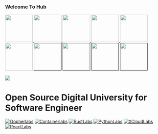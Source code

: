 ### Welcome To Hub


<p float="left">
  <a href="https://gopherlabs.kubedaily.com/" target="_blank" >
    <img src="https://raw.githubusercontent.com/sangam14/sangam14/master/assets/golang.gif"  height="90" />
  </a> 
  <a href="https://gopherlabs.kubedaily.com/" target="_blank" >
    <img src="https://raw.githubusercontent.com/sangam14/sangam14/master/assets/rust.gif"  height="90" />
  </a> 
 <a href="https://containerlabs.kubedaily.com/" target="_blank" >
    <img src="https://raw.githubusercontent.com/sangam14/sangam14/master/assets/docker.gif"  height="90" />
  </a> 
<a href="https://containerlabs.kubedaily.com/" target="_blank" >
    <img src="https://raw.githubusercontent.com/sangam14/sangam14/master/assets/k8s.gif"  height="90" />
 </a> 
    <a href="https://okteto.com/" target="_blank" >
    <img src="https://raw.githubusercontent.com/sangam14/sangam14/master/assets/okteto.webp"  height="90" />
  </a> 
  <a href="https://gopherlabs.kubedaily.com/" target="_blank" >
    <img src="https://raw.githubusercontent.com/sangam14/sangam14/master/assets/grpc.gif"  height="90" />
  </a>
  <a href="" target="_blank" >
    <img src="https://raw.githubusercontent.com/sangam14/sangam14/master/assets/Ambassador-symbol3x-2.png"  height="90" />
  </a>
    <a href="" target="_blank" >
    <img src="https://raw.githubusercontent.com/sangam14/sangam14/master/assets/aws.gif"  height="90" />
  </a>
   <a href="" target="_blank" >
    <img src="https://raw.githubusercontent.com/sangam14/sangam14/master/assets/googlecloud.gif"  height="90" />
  </a>
    <a href="" target="_blank" >
    <img src="https://raw.githubusercontent.com/sangam14/sangam14/master/assets/DO.gif"  height="90" />
  </a>
  
</p>


![](https://komarev.com/ghpvc/?username=sangam14)
# Open Source Digital University for Software Engineer 

[![Gopherlabs](https://github-readme-stats.vercel.app/api/pin/?username=sangam14&repo=GopherLabs)](https://github.com/sangam14/GopherLabs)
[![Containerlabs](https://github-readme-stats.vercel.app/api/pin/?username=sangam14&repo=ContainerLabs)](https://github.com/sangam14/ContainerLabs)
[![RustLabs](https://github-readme-stats.vercel.app/api/pin/?username=sangam14&repo=RustLabs)](https://github.com/sangam14/RustLabs)
[![PythonLabs](https://github-readme-stats.vercel.app/api/pin/?username=sangam14&repo=PythonLabs)](https://github.com/sangam14/PythonLabs)
[![XCloudLabs](https://github-readme-stats.vercel.app/api/pin/?username=sangam14&repo=XCloudLabs)](https://github.com/sangam14/XCloudLabs)
[![ReactLabs](https://github-readme-stats.vercel.app/api/pin/?username=sangam14&repo=ReactLabs)](https://github.com/sangam14/ReactLabs)

<!--
**sangam14/sangam14** is a ✨ _special_ ✨ repository because its `README.md` (this file) appears on your GitHub profile.

Here are some ideas to get you started:

- 🔭 I’m currently working on ...
- 🌱 I’m currently learning ...
- 👯 I’m looking to collaborate on ...
- 🤔 I’m looking for help with ...
- 💬 Ask me about ...
- 📫 How to reach me: ...
- 😄 Pronouns: ...
- ⚡ Fun fact: ...
-->
